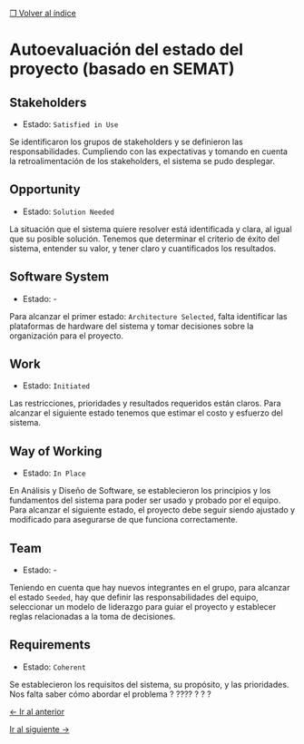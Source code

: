 [&#10066; Volver al índice](README.md)

# Autoevaluación del estado del proyecto (basado en SEMAT)

## Stakeholders

- Estado: `Satisfied in Use`

Se identificaron los grupos de stakeholders y se definieron las responsabilidades. Cumpliendo con las expectativas y tomando en cuenta la retroalimentación de los stakeholders, el sistema se pudo desplegar.

## Opportunity 

- Estado: `Solution Needed`

La situación que el sistema quiere resolver está identificada y clara, al igual que su posible solución. Tenemos que determinar el criterio de éxito del sistema, entender su valor, y tener claro y cuantificados los resultados.

## Software System
- Estado: -

Para alcanzar el primer estado: `Architecture Selected`, falta identificar las plataformas de hardware del sistema y tomar decisiones sobre la organización para el proyecto.

## Work

- Estado: `Initiated`

Las restricciones, prioridades y resultados requeridos están claros. Para alcanzar el siguiente estado tenemos que estimar el costo y esfuerzo del sistema.

## Way of Working

- Estado: `In Place`

En Análisis y Diseño de Software, se establecieron los principios y los fundamentos del sistema para poder ser usado y probado por el equipo. Para alcanzar el siguiente estado, el proyecto debe seguir siendo ajustado y modificado para asegurarse de que funciona correctamente.

## Team

- Estado: -

Teniendo en cuenta que hay nuevos integrantes en el grupo, para alcanzar el estado `Seeded`, hay que definir las responsabilidades del equipo, seleccionar un modelo de liderazgo para guiar el proyecto y establecer reglas relacionadas a la toma de decisiones.

## Requirements

- Estado: `Coherent`

Se establecieron los requisitos del sistema, su propósito, y las prioridades. Nos falta saber cómo abordar el problema ?  ???? ? ? ?


[&leftarrow; Ir al anterior](2-proyecto-base.md)

[Ir al siguiente &rightarrow;](4-alphas-prioritarios.md)

